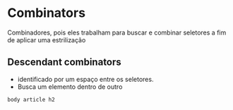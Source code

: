 # Combinators

Combinadores, pois eles trabalham para buscar e combinar seletores a fim de aplicar uma estrilização

## Descendant combinators

* identificado por um espaço entre os seletores.
* Busca um elemento dentro de outro

```css
body article h2
```